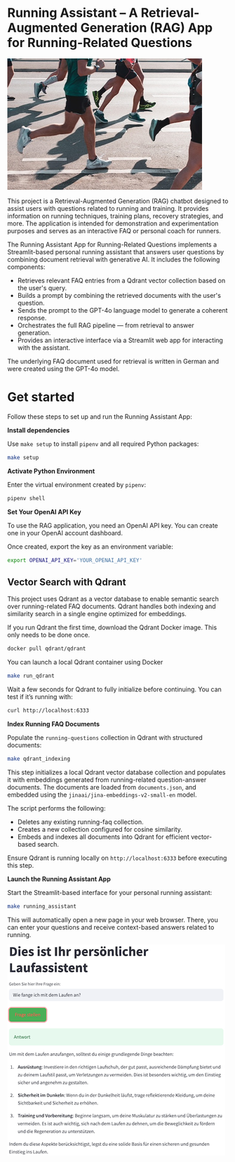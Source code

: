# Running Assistant – A Retrieval-Augmented Generation (RAG) App for Running-Related Questions

![running](./images/running-6660187_640.jpg)

This project is a Retrieval-Augmented Generation (RAG) chatbot designed to assist users with questions related to running and training. It provides information on running techniques, training plans, recovery strategies, and more. The application is intended for demonstration and experimentation purposes and serves as an interactive FAQ or personal coach for runners.

The Running Assistant App for Running-Related Questions implements a Streamlit-based personal running assistant that answers user questions by combining document retrieval with generative AI. It includes the following components:

- Retrieves relevant FAQ entries from a Qdrant vector collection based on the user's query.
- Builds a prompt by combining the retrieved documents with the user's question.
- Sends the prompt to the GPT-4o language model to generate a coherent response.
- Orchestrates the full RAG pipeline — from retrieval to answer generation.
- Provides an interactive interface via a Streamlit web app for interacting with the assistant.

The underlying FAQ document used for retrieval is written in German and were created using the GPT-4o model.

# Get started

Follow these steps to set up and run the Running Assistant App:

**Install dependencies**

Use `make setup` to install `pipenv` and all required Python packages:

```bash
make setup
```

**Activate Python Environment**

Enter the virtual environment created by `pipenv`:

```bash
pipenv shell
```

**Set Your OpenAI API Key**

To use the RAG application, you need an OpenAI API key. You can create one in your OpenAI account dashboard.

Once created, export the key as an environment variable:

```bash
export OPENAI_API_KEY='YOUR_OPENAI_API_KEY'
```

## Vector Search with Qdrant

This project uses Qdrant as a vector database to enable semantic search over running-related FAQ documents. Qdrant handles both indexing and similarity search in a single engine optimized for embeddings.

If you run Qdrant the first time, download the Qdrant Docker image. This only needs to be done once.

```bash
docker pull qdrant/qdrant
```

You can launch a local Qdrant container using Docker

```bash
make run_qdrant
```

Wait a few seconds for Qdrant to fully initialize before continuing.
You can test if it’s running with:

```bash
curl http://localhost:6333
```

**Index Running FAQ Documents**

Populate the `running-questions` collection in Qdrant with structured documents:

```bash
make qdrant_indexing
```

This step initializes a local Qdrant vector database collection and populates it with embeddings generated from running-related question-answer documents. The documents are loaded from `documents.json`, and embedded using the `jinaai/jina-embeddings-v2-small-en` model.

The script performs the following:

- Deletes any existing running-faq collection.
- Creates a new collection configured for cosine similarity.
- Embeds and indexes all documents into Qdrant for efficient vector-based search.

Ensure Qdrant is running locally on `http://localhost:6333` before executing this step.

**Launch the Running Assistant App**

Start the Streamlit-based interface for your personal running assistant:

```bash
make running_assistant
```

This will automatically open a new page in your web browser.
There, you can enter your questions and receive context-based answers related to running.

![rag-app](./images/rag-app.png)
